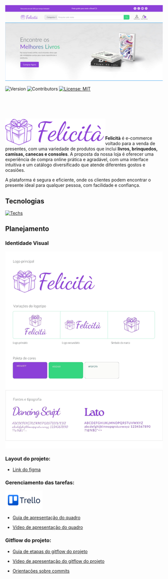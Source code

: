 <img src="./github/images/banner.jpg" />

![Version](https://img.shields.io/badge/version-1.0.0-blue)
![Contributors](https://img.shields.io/badge/contributors-1-orange)
[![License: MIT](https://img.shields.io/badge/License-MIT-yellow.svg)](https://opensource.org/licenses/MIT)

<br><br>

# <img align="left" src="./github/images/logo.svg" />  <br>

**Felicità** é e-commerce voltado para a venda de presentes, com uma variedade de produtos que inclui **livros, brinquedos, camisas, canecas e consoles**. A proposta da nossa loja é oferecer uma experiência de compra online prática e agradável, com uma interface intuitiva e um catálogo diversificado que atende diferentes gostos e ocasiões. 

A plataforma é segura e eficiente, onde os clientes podem encontrar o presente ideal para qualquer pessoa, com facilidade e confiança.

## Tecnologias
[![Techs](https://skillicons.dev/icons?i=vite,react,javascript,python,django,sqlite,figma&perline=3)](https://skillicons.dev)

## Planejamento

### Identidade Visual

<img align="center" src="./github/images/brand.jpg" /> 

### Layout do projeto:

 - [Link do figma](https://www.figma.com/design/88In7BDcxg9n2IFjZbwRa1/Felicit%C3%A0?node-id=135-2&t=BG4GgcVCToiFLUUe-1)


### Gerenciamento das tarefas:

<img src="./github/images/trello-logo.png" /> 

- [Guia de apresentação do quadro](https://imminent-politician-8bc.notion.site/Quadro-do-trello-439a4326cf3841c48ad80b0a94d6471f)

 - [Vídeo de apresentação do quadro](https://imminent-politician-8bc.notion.site/Quadro-do-trello-439a4326cf3841c4https://www.youtube.com/watch?v=LBDSQf4HVy8)


### Gitflow do projeto:

- [Guia de etapas do gitflow do projeto](https://imminent-politician-8bc.notion.site/Gitflow-do-projeto-4d8af11ddebf4c609278ce42af2af8e8)

- [Vídeo de apresentação do gitflow do projeto](https://www.youtube.com/watch?v=BJ5D6dSUpA0)

- [Orientações sobre commits](https://github.com/iuricode/padroes-de-commits)

<br><br>